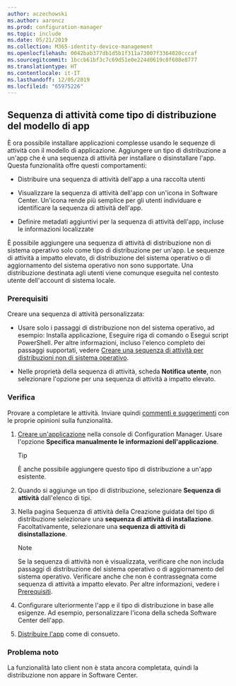 ```yaml
---
author: aczechowski
ms.author: aaroncz
ms.prod: configuration-manager
ms.topic: include
ms.date: 05/21/2019
ms.collection: M365-identity-device-management
ms.openlocfilehash: 0042bab377db1d5b1f311a73007f3364020cccaf
ms.sourcegitcommit: 1bccb61bf3c7c69d51e0e224d0619c8f608e8777
ms.translationtype: HT
ms.contentlocale: it-IT
ms.lasthandoff: 12/05/2019
ms.locfileid: "65975226"
---
```

## <a name="bkmk_tsdt"></a> Sequenza di attività come tipo di distribuzione del modello di app

<!--3555953-->

È ora possibile installare applicazioni complesse usando le sequenze di attività con il modello di applicazione. Aggiungere un tipo di distribuzione a un'app che è una sequenza di attività per installare o disinstallare l'app. Questa funzionalità offre questi comportamenti:

- Distribuire una sequenza di attività dell'app a una raccolta utenti

- Visualizzare la sequenza di attività dell'app con un'icona in Software Center. Un'icona rende più semplice per gli utenti individuare e identificare la sequenza di attività dell'app.

- Definire metadati aggiuntivi per la sequenza di attività dell'app, incluse le informazioni localizzate

È possibile aggiungere una sequenza di attività di distribuzione non di sistema operativo solo come tipo di distribuzione per un'app. Le sequenze di attività a impatto elevato, di distribuzione del sistema operativo o di aggiornamento del sistema operativo non sono supportate. Una distribuzione destinata agli utenti viene comunque eseguita nel contesto utente dell'account di sistema locale.

### <a name="prerequisites"></a>Prerequisiti

Creare una sequenza di attività personalizzata:

- Usare solo i passaggi di distribuzione non del sistema operativo, ad esempio: Installa applicazione, Eseguire riga di comando o Esegui script PowerShell. Per altre informazioni, incluso l'elenco completo dei passaggi supportati, vedere [Creare una sequenza di attività per distribuzioni non di sistema operativo](/sccm/osd/deploy-use/create-a-task-sequence-for-non-operating-system-deployments).

- Nelle proprietà della sequenza di attività, scheda **Notifica utente**, non selezionare l'opzione per una sequenza di attività a impatto elevato.

### <a name="try-it-out"></a>Verifica

Provare a completare le attività. Inviare quindi [commenti e suggerimenti](/sccm/core/understand/find-help#product-feedback) con le proprie opinioni sulla funzionalità.

1. [Creare un'applicazione](/sccm/apps/deploy-use/create-applications#bkmk_create) nella console di Configuration Manager. Usare l'opzione **Specifica manualmente le informazioni dell'applicazione**.  

    > [!Tip]  
    > È anche possibile aggiungere questo tipo di distribuzione a un'app esistente.  

1. Quando si aggiunge un tipo di distribuzione, selezionare **Sequenza di attività** dall'elenco di tipi.

1. Nella pagina Sequenza di attività della Creazione guidata del tipo di distribuzione selezionare una **sequenza di attività di installazione**. Facoltativamente, selezionare una **sequenza di attività di disinstallazione**.  

    > [!Note]  
    > Se la sequenza di attività non è visualizzata, verificare che non includa passaggi di distribuzione del sistema operativo o di aggiornamento del sistema operativo. Verificare anche che non è contrassegnata come sequenza di attività a impatto elevato. Per altre informazioni, vedere i [Prerequisiti](#prerequisites).  

1. Configurare ulteriormente l'app e il tipo di distribuzione in base alle esigenze. Ad esempio, personalizzare l'icona della scheda Software Center dell'app.

1. [Distribuire l'app](/sccm/apps/deploy-use/deploy-applications#bkmk_deploy) come di consueto.


### <a name="known-issue"></a>Problema noto

La funzionalità lato client non è stata ancora completata, quindi la distribuzione non appare in Software Center.
